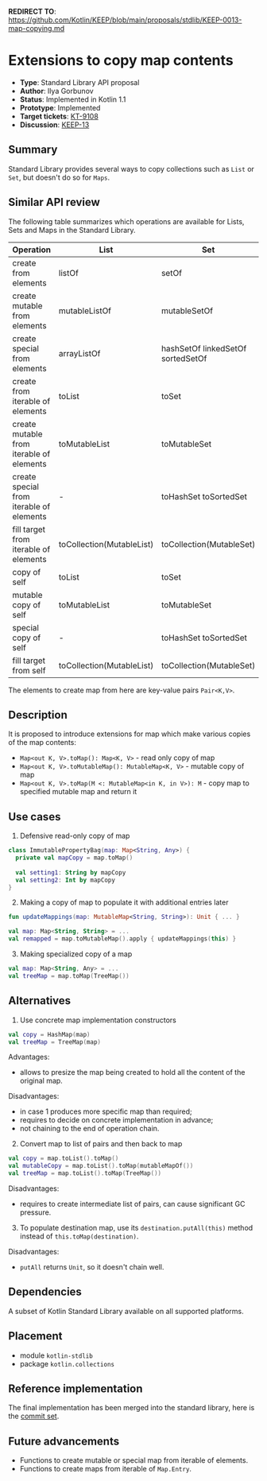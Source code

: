 **REDIRECT TO**: https://github.com/Kotlin/KEEP/blob/main/proposals/stdlib/KEEP-0013-map-copying.md

# Extensions to copy map contents

* **Type**: Standard Library API proposal
* **Author**: Ilya Gorbunov
* **Status**: Implemented in Kotlin 1.1
* **Prototype**: Implemented
* **Target tickets**: [KT-9108](https://youtrack.jetbrains.com/issue/KT-9108)
* **Discussion**: [KEEP-13](https://github.com/Kotlin/KEEP/issues/13)

## Summary

Standard Library provides several ways to copy collections such as `List` or `Set`, but doesn't do so for `Maps`.

## Similar API review

The following table summarizes which operations are available for Lists, Sets and Maps in the Standard Library.

| Operation            | List    | Set      | Map     |
| -------------------- | ------- | -------- | ------- |
| create from elements | listOf |	setOf |	mapOf |
| create mutable from elements |	mutableListOf |	mutableSetOf |	mutableMapOf |
| create special from elements |	arrayListOf |	 hashSetOf linkedSetOf sortedSetOf | hashMapOf linkedMapOf sortedMapOf  |
| create from iterable of elements	| toList | toSet	| toMap |
| create mutable from iterable of elements | toMutableList | toMutableSet	| - |
| create special from iterable of elements | 	- |	toHashSet toSortedSet	| - |
| fill target from iterable of elements |	toCollection(MutableList) | toCollection(MutableSet) | toMap(MutableMap) |
| copy of self |	toList |	toSet	| PROPOSED: _toMap_ |
| mutable copy of self |	toMutableList	| toMutableSet | PROPOSED: _toMutableMap_ |
| special copy of self |	- |	toHashSet toSortedSet |	toSortedMap |
| fill target from self |	toCollection(MutableList)	| toCollection(MutableSet) |	PROPOSED: _toMap(MutableMap)_ |

The elements to create map from here are key-value pairs `Pair<K,V>`.

## Description

It is proposed to introduce extensions for map which make various copies of the map contents:
- `Map<out K, V>.toMap(): Map<K, V>` - read only copy of map
- `Map<out K, V>.toMutableMap(): MutableMap<K, V>` - mutable copy of map
- `Map<out K, V>.toMap(M <: MutableMap<in K, in V>): M` - copy map to specified mutable map and return it

## Use cases

1. Defensive read-only copy of map
  ```kotlin
  class ImmutablePropertyBag(map: Map<String, Any>) {
    private val mapCopy = map.toMap()
    
    val setting1: String by mapCopy
    val setting2: Int by mapCopy
  }
  ```
2. Making a copy of map to populate it with additional entries later
  ```kotlin
  fun updateMappings(map: MutableMap<String, String>): Unit { ... }
  
  val map: Map<String, String> = ...
  val remapped = map.toMutableMap().apply { updateMappings(this) }
  ```

3. Making specialized copy of a map
  ```kotlin
  val map: Map<String, Any> = ...
  val treeMap = map.toMap(TreeMap())
  ```

## Alternatives

1. Use concrete map implementation constructors
  ```kotlin
  val copy = HashMap(map)
  val treeMap = TreeMap(map)
  ```
  
  Advantages:
  
  - allows to presize the map being created to hold all the content of the original map.
  
  Disadvantages:
  
  - in case 1 produces more specific map than required;
  - requires to decide on concrete implementation in advance;
  - not chaining to the end of operation chain.

2. Convert map to list of pairs and then back to map
  ```kotlin
  val copy = map.toList().toMap()
  val mutableCopy = map.toList().toMap(mutableMapOf())
  val treeMap = map.toList().toMap(TreeMap())
  ```
  
  Disadvantages: 
  
  - requires to create intermediate list of pairs, can cause significant GC pressure.

3. To populate destination map, use its `destination.putAll(this)` method instead of `this.toMap(destination)`.

  Disadvantages:

  - `putAll` returns `Unit`, so it doesn't chain well.

## Dependencies

A subset of Kotlin Standard Library available on all supported platforms.

## Placement

- module `kotlin-stdlib`
- package `kotlin.collections`

## Reference implementation

The final implementation has been merged into the standard library, here is the [commit set](https://github.com/JetBrains/kotlin/compare/e35a214~2...e35a214).

## Future advancements

- Functions to create mutable or special map from iterable of elements. 
- Functions to create maps from iterable of `Map.Entry`.
